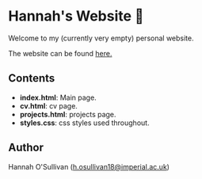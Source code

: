 # Hannah's Website :herb:

Welcome to my (currently very empty) personal website.

The website can be found [here.](https://hjosullivan.github.io)

## Contents

- **index.html**: Main page.
- **cv.html**: cv page.
- **projects.html**: projects page.
- **styles.css**: css styles used throughout.

## Author
Hannah O'Sullivan (h.osullivan18@imperial.ac.uk)
